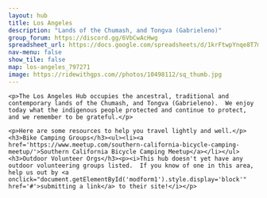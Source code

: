 ```yaml
---
layout: hub
title: Los Angeles
description: "Lands of the Chumash, and Tongva (Gabrieleno)"
group_forum: https://discord.gg/6VbCwAcHwg
spreadsheet_url: https://docs.google.com/spreadsheets/d/1krFtwpYnqe8T7mCaAVJzsqxe_CYDAIbQKwoLMMPZc3k/gviz/tq?tqx=out:json&sheet=los_angeles
nav-menu: false
show_tile: false
map: los-angeles_797271
image: https://ridewithgps.com//photos/10498112/sq_thumb.jpg
---
```

    
    <p>The Los Angeles Hub occupies the ancestral, traditional and contemporary lands of the Chumash, and Tongva (Gabrieleno).  We enjoy today what the indigenous people protected and continue to protect, and we remember to be grateful.</p>
    
    <p>Here are some resources to help you travel lightly and well.</p>
    <h3>Bike Camping Groups</h3><ul><li><a href='https://www.meetup.com/southern-california-bicycle-camping-meetup/'>Southern California Bicycle Camping Meetup</a></li></ul><h3>Outdoor Volunteer Orgs</h3><p><i>This hub doesn't yet have any outdoor volunteering groups listed.  If you know of one in this area, help us out by <a onclick="document.getElementById('modform1').style.display='block'" href='#'>submitting a link</a> to their site!</i></p>